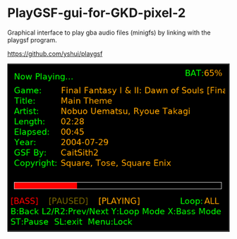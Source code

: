 # PlayGSF-gui-for-GKD-pixel-2

Graphical interface to play gba audio files (minigfs) by linking with the playgsf program.

https://github.com/yshui/playgsf

<p align="center">
  <img src="https://github.com/Ninoh-FOX/PlayGSF-gui-for-GKD-pixel-2/blob/main/Captura%20de%20pantalla_2025-08-12_14-25-27.png" alt="Captura de pantalla">
</p>
